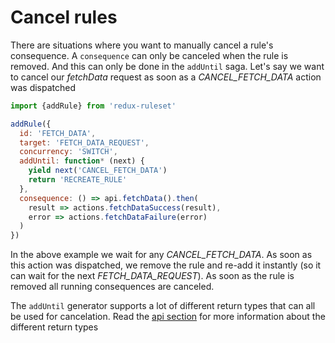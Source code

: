 # Cancel rules

There are situations where you want to manually cancel a rule's consequence. A `consequence` can only be canceled when the rule is removed. And this can only be done in the `addUntil` saga. Let's say we want to cancel our *fetchData* request as soon as a *CANCEL_FETCH_DATA* action was dispatched

```javascript
import {addRule} from 'redux-ruleset'

addRule({
  id: 'FETCH_DATA',
  target: 'FETCH_DATA_REQUEST',
  concurrency: 'SWITCH',
  addUntil: function* (next) {
    yield next('CANCEL_FETCH_DATA')
    return 'RECREATE_RULE'
  },
  consequence: () => api.fetchData().then(
    result => actions.fetchDataSuccess(result),
    error => actions.fetchDataFailure(error)
  )
})
```

In the above example we wait for any *CANCEL_FETCH_DATA*. As soon as this action was dispatched, we remove the rule and re-add it instantly (so it can wait for the next *FETCH_DATA_REQUEST*). As soon as the rule is removed all running consequences are canceled. 

The `addUntil` generator supports a lot of different return types that can all be used for cancelation. Read the [api section](../apiReference/saga_addUntil_return.md) for more information about the different return types